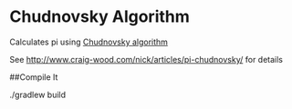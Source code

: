 # Chudnovsky Algorithm
Calculates pi using [Chudnovsky algorithm](https://en.wikipedia.org/wiki/Chudnovsky_algorithm)

See http://www.craig-wood.com/nick/articles/pi-chudnovsky/ for details

##Compile It

./gradlew build
